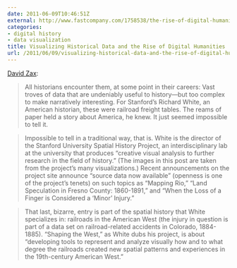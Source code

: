 ```yaml
---
date: 2011-06-09T10:46:51Z
external: http://www.fastcompany.com/1758538/the-rise-of-digital-humanities
categories:
- digital history
- data visualization
title: Visualizing Historical Data and the Rise of Digital Humanities
url: /2011/06/09/visualizing-historical-data-and-the-rise-of-digital-humanities/
---
```


[David Zax](http://www.fastcompany.com/1758538/the-rise-of-digital-humanities): 

> All historians encounter them, at some point in their careers:  Vast troves of data that are undeniably useful to history—but too complex to make narratively interesting. For Stanford’s Richard White, an American historian, these were railroad freight tables. The reams of paper held a story about America, he knew. It just seemed impossible to tell it.

> Impossible to tell in a traditional way, that is. White is the director of the Stanford University Spatial History Project, an interdisciplinary lab at the university that produces “creative visual analysis to further research in the field of history.” (The images in this post are taken from the project’s many visualizations.) Recent announcements on the project site announce “source data now available” (openness is one of the project’s tenets) on such topics as “Mapping Rio,” “Land Speculation in Fresno County: 1860-1891,” and “When the Loss of a Finger is Considered a ‘Minor’ Injury.”

> That last, bizarre, entry is part of the spatial history that White specializes in: railroads in the American West (the injury in question is part of a data set on railroad-related accidents in Colorado, 1884-1885). “Shaping the West,” as White dubs his project, is about “developing tools to represent and analyze visually how and to what degree the railroads created new spatial patterns and experiences in the 19th-century American West.”
